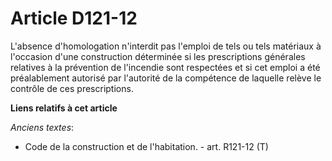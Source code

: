 # Article D121-12

L'absence d'homologation n'interdit pas l'emploi de tels ou tels matériaux à l'occasion d'une construction déterminée si les
prescriptions générales relatives à la prévention de l'incendie sont respectées et si cet emploi a été préalablement autorisé
par l'autorité de la compétence de laquelle relève le contrôle de ces prescriptions.

**Liens relatifs à cet article**

_Anciens textes_:

  - Code de la construction et de l'habitation. - art. R121-12 (T)
